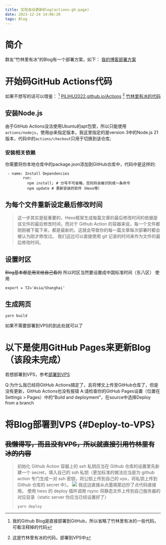 ```yaml
---
title: 实现自动更新Blog(actions-gh-page)
date: 2023-12-24 14:06:20
tags: Blog
---
```

# 简介
群友“竹林里有冰”的Blog有一个部署方案，如下：
[我的博客部署方案](https://zhul.in/2022/11/04/my-blog-plan/)

# 开始码GitHub Actions代码
如果不想写的话可以借鉴：
[^1] [PILIHU2022.github.io/Actions](https://github.com/PILIHU2022/PILIHU2022.github.io/blob/main/.github/workflows/deploy.yaml)
[^2] [竹林里有冰的代码](https://github.com/zhullyb/zhullyb.github.io/blob/master/.github/workflows/deploy.yml)
[^1]: 我的Github Blog是直接部署到GitHub，所以省略了竹林里有冰的一些代码，可看注释掉的代码
[^2]: 这是竹林里有冰的代码，部署到VPS中

## 安装Node.js
由于GitHub Actions没法使用Ubuntu的apt包管，所以只能使用`actions/nodejs`，使用@来指定版本，我这里指定的是version 3中的Node.js 21版本，代码中的`actions/checkout`只用于切换到该仓库;
 ### 安装相关依赖
 你需要将你本地仓库中的package.json添加到GitHub仓库中，代码中是这样的:
```
 - name: Install Dependencies
        run: 
          npm install; # 分号不可省略，否则将会被识别成一条命令
          npm update # 更新安装的软件（Hexo等）
```

## 为每个文件重新设定最后修改时间
> 这一步其实是挺重要的，Hexo框架生成每篇文章的最后修改时间的依据是该文件的最后修改时间，而对于 Github Action 的容器来说，每一个文件都刚刚被下载下来，都是最新的，这就会导致你的每一篇文章每次部署时都会被认为刚才修改过。
我们这边可以直接使用 git 记录的时间来作为文件的最后修改时间。

## 设置时区
~~Blog基本都是用来给自己看的~~
所以时区当然要设置成中国标准时间（东八区）
使用
```
export = TZ='Asia/Shanghai'
```
## 生成网页
```
yarn build
```
如果不需要部署到VPS的到此处就可以了

# 以下是使用GitHub Pages来更新Blog（该段未完成）
若想部署到VPS，参考[部署到VPS](#Deploy-to-VPS)

Q:为什么我已经将GitHub Actions搞定了，且将博文上传至GitHub仓库了，但是没有更新，GitHub Actions也没有报错
A:请检查你的GitHub Pages设置（位置在Settings > Pages）中的“Build and deployment”，在source中选择Deploy from a branch

# 将Blog部署到VPS {#Deploy-to-VPS}
## ~~我懒得写，而且没有VPS，所以就直接引用竹林里有冰的内容~~
> 初始化 Github Action 容器上的 ssh 私钥应当在 Github 仓库的设置里先新建一个 secret，填入自己的 ssh 私钥（更加标准的做法应当是为 github action 专门生成一对 ssh 密钥，将公钥上传到自己的 vps，将私钥上传到 Github 仓库的 secret 中）。
![](https://bu.dusays.com/2022/11/04/6364dbbfeb8f6.png)
> 我这边直接从点墨阁那边抄了点代码直接用。
> 使用 hexo 的 deploy 插件调用 rsync 将静态文件上传到自己服务器的对应目录（static server 你应当已经设置好了）
> ```
> yarn deploy
> ```
